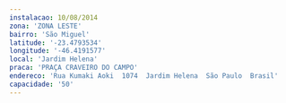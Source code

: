 ```yaml
---
instalacao: 10/08/2014
zona: 'ZONA LESTE'
bairro: 'São Miguel'
latitude: '-23.4793534'
longitude: '-46.4191577'
local: 'Jardim Helena'
praca: 'PRAÇA CRAVEIRO DO CAMPO'
endereco: 'Rua Kumaki Aoki  1074  Jardim Helena  São Paulo  Brasil'
capacidade: '50'
---
```


